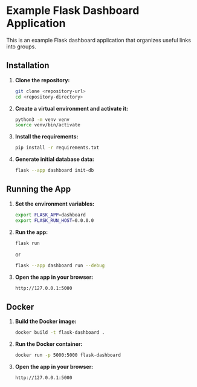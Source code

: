 # Example Flask Dashboard Application

This is an example Flask dashboard application that organizes useful links into groups.

## Installation

1. **Clone the repository:**
    ```sh
    git clone <repository-url>
    cd <repository-directory>
    ```

2. **Create a virtual environment and activate it:**
    ```sh
    python3 -m venv venv
    source venv/bin/activate
    ```

3. **Install the requirements:**
    ```sh
    pip install -r requirements.txt
    ```

4. **Generate initial database data:**
    ```sh
    flask --app dashboard init-db
    ```

## Running the App

1. **Set the environment variables:**
    ```sh
    export FLASK_APP=dashboard
    export FLASK_RUN_HOST=0.0.0.0
    ```

2. **Run the app:**
    ```sh
    flask run
    ```
    or
    ```sh
    flask --app dashboard run --debug
    ```

3. **Open the app in your browser:**
    ```
    http://127.0.0.1:5000
    ```
## Docker

1. **Build the Docker image:**
    ```sh
    docker build -t flask-dashboard .
    ```

2. **Run the Docker container:**
    ```sh
    docker run -p 5000:5000 flask-dashboard
    ```

3. **Open the app in your browser:**
    ```
    http://127.0.0.1:5000
    ```
